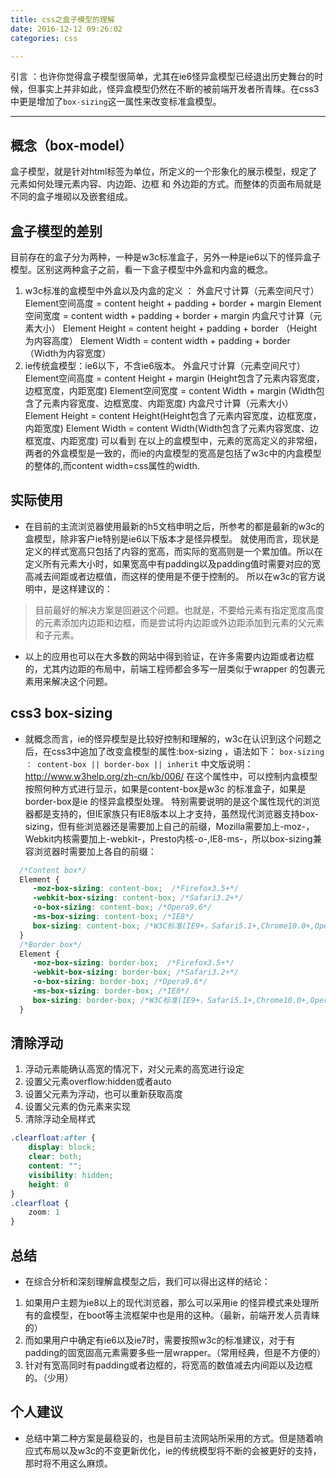 ```yaml
---
title: css之盒子模型的理解
date: 2016-12-12 09:26:02
categories: css

---
```


引言 ：也许你觉得盒子模型很简单，尤其在ie6怪异盒模型已经退出历史舞台的时候，但事实上并非如此，怪异盒模型仍然在不断的被前端开发者所青睐。在css3中更是增加了`box-sizing`这一属性来改变标准盒模型。

---

<!--more-->

##  概念（box-model） 
   
盒子模型，就是针对html标签为单位，所定义的一个形象化的展示模型，规定了元素如何处理元素内容、内边距、边框 和 外边距的方式。而整体的页面布局就是不同的盒子堆砌以及嵌套组成。

## 盒子模型的差别

目前存在的盒子分为两种，一种是w3c标准盒子，另外一种是ie6以下的怪异盒子模型。区别这两种盒子之前，看一下盒子模型中外盒和内盒的概念。
1. w3c标准的盒模型中外盒以及内盒的定义 ：
    外盒尺寸计算（元素空间尺寸）
  Element空间高度 = content height + padding + border + margin
  Element 空间宽度 = content width + padding + border + margin
    内盒尺寸计算（元素大小）
  Element Height = content height + padding + border （Height为内容高度）
  Element Width = content width + padding + border （Width为内容宽度）
2. ie传统盒模型：ie6以下，不含ie6版本。
   外盒尺寸计算（元素空间尺寸）
  Element空间高度 = content Height + margin (Height包含了元素内容宽度，边框宽度，内距宽度)
  Element空间宽度 = content Width + margin (Width包含了元素内容宽度、边框宽度、内距宽度)
    内盒尺寸计算（元素大小）
  Element Height = content Height(Height包含了元素内容宽度，边框宽度，内距宽度)
  Element Width = content Width(Width包含了元素内容宽度、边框宽度、内距宽度)
 	可以看到 在以上的盒模型中，元素的宽高定义的非常细，两者的外盒模型是一致的，而ie的内盒模型的宽高是包括了w3c中的内盒模型的整体的,而content width=css属性的width.

## 实际使用
* 在目前的主流浏览器使用最新的h5文档申明之后，所参考的都是最新的w3c的盒模型，除非客户ie特别是ie6以下版本才是怪异模型。
就使用而言，现状是定义的样式宽高只包括了内容的宽高，而实际的宽高则是一个累加值。所以在定义所有元素大小时，如果宽高中有padding以及padding值时需要对应的宽高减去间距或者边框值，而这样的使用是不便于控制的。
所以在w3c的官方说明中，是这样建议的：
> 目前最好的解决方案是回避这个问题。也就是，不要给元素有指定宽度高度的元素添加内边距和边框，而是尝试将内边距或外边距添加到元素的父元素和子元素。
 
* 以上的应用也可以在大多数的网站中得到验证，在许多需要内边距或者边框的，尤其内边距的布局中，前端工程师都会多写一层类似于wrapper 的包裹元素用来解决这个问题。
  
## css3 box-sizing
* 就概念而言，ie的怪异模型是比较好控制和理解的，w3c在认识到这个问题之后，在css3中追加了改变盒模型的属性:box-sizing ，语法如下：
  `box-sizing ： content-box || border-box || inherit`
  中文版说明：http://www.w3help.org/zh-cn/kb/006/
  在这个属性中，可以控制内盒模型按照何种方式进行显示，如果是content-box是w3c 的标准盒子，如果是border-box是ie 的怪异盒模型处理。
  特别需要说明的是这个属性现代的浏览器都是支持的，但IE家族只有IE8版本以上才支持，虽然现代浏览器支持box-sizing，但有些浏览器还是需要加上自己的前缀，Mozilla需要加上-moz-，Webkit内核需要加上-webkit-，Presto内核-o-,IE8-ms-，所以box-sizing兼容浏览器时需要加上各自的前缀：
``` css
  /*Content box*/
  Element {
     -moz-box-sizing: content-box;  /*Firefox3.5+*/
     -webkit-box-sizing: content-box; /*Safari3.2+*/
     -o-box-sizing: content-box; /*Opera9.6*/
     -ms-box-sizing: content-box; /*IE8*/
     box-sizing: content-box; /*W3C标准(IE9+，Safari5.1+,Chrome10.0+,Opera10.6+都符合box-sizing的w3c标准语法)*/
  }       
  /*Border box*/
  Element {
     -moz-box-sizing: border-box;  /*Firefox3.5+*/
     -webkit-box-sizing: border-box; /*Safari3.2+*/
     -o-box-sizing: border-box; /*Opera9.6*/
     -ms-box-sizing: border-box; /*IE8*/
     box-sizing: border-box; /*W3C标准(IE9+，Safari5.1+,Chrome10.0+,Opera10.6+都符合box-sizing的w3c标准语法)*/
  }
```
## 清除浮动
1. 浮动元素能确认高宽的情况下，对父元素的高宽进行设定
2. 设置父元素overflow:hidden或者auto
3. 设置父元素为浮动，也可以重新获取高度
4. 设置父元素的伪元素来实现
5. 清除浮动全局样式
``` css
.clearfloat:after {
    display: block;
    clear: both;
    content: "";
    visibility: hidden;
    height: 0
}           
.clearfloat {
    zoom: 1
}
```
## 总结 
* 在综合分析和深刻理解盒模型之后，我们可以得出这样的结论：
1. 如果用户主题为ie8以上的现代浏览器，那么可以采用ie 的怪异模式来处理所有的盒模型，在boot等主流框架中也是用的这种。（最新，前端开发人员青睐的）
2. 而如果用户中确定有ie6以及ie7时，需要按照w3c的标准建议，对于有padding的固宽固高元素需要多些一层wrapper。（常用经典，但是不方便的）
3. 针对有宽高同时有padding或者边框的，将宽高的数值减去内间距以及边框的。（少用）

## 个人建议
* 总结中第二种方案是最稳妥的，也是目前主流网站所采用的方式。但是随着响应式布局以及w3c的不变更新优化，ie的传统模型将不断的会被更好的支持，那时将不用这么麻烦。  
